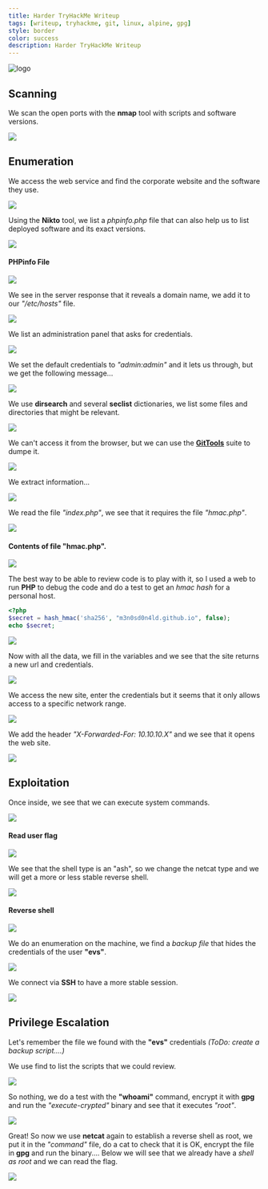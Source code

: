 ```yaml
---
title: Harder TryHackMe Writeup
tags: [writeup, tryhackme, git, linux, alpine, gpg]
style: border
color: success
description: Harder TryHackMe Writeup
---
```


![logo](../assets/img/harder-tryhackme-writeup/1.png)

## Scanning
We scan the open ports with the **nmap** tool with scripts and software versions.

![](../assets/img/harder-tryhackme-writeup/2.png)

## Enumeration
We access the web service and find the corporate website and the software they use.

![](../assets/img/harder-tryhackme-writeup/3.png)

Using the **Nikto** tool, we list a *phpinfo.php* file that can also help us to list deployed software and its exact versions.

![](../assets/img/harder-tryhackme-writeup/4.png)

#### PHPinfo File

![](../assets/img/harder-tryhackme-writeup/5.png)

We see in the server response that it reveals a domain name, we add it to our *"/etc/hosts"* file.

![](../assets/img/harder-tryhackme-writeup/6.png)

We list an administration panel that asks for credentials.

![](../assets/img/harder-tryhackme-writeup/7.png)

We set the default credentials to *"admin:admin"* and it lets us through, but we get the following message...

![](../assets/img/harder-tryhackme-writeup/8.png)

We use **dirsearch** and several **seclist** dictionaries, we list some files and directories that might be relevant.

![](../assets/img/harder-tryhackme-writeup/9.png)

We can't access it from the browser, but we can use the **[GitTools](https://github.com/internetwache/GitTools)** suite to dumpe it.

![](../assets/img/harder-tryhackme-writeup/10.png)

We extract information...

![](../assets/img/harder-tryhackme-writeup/11.png)

We read the file *"index.php"*, we see that it requires the file *"hmac.php"*.

![](../assets/img/harder-tryhackme-writeup/12.png)

#### Contents of file "hmac.php".

![](../assets/img/harder-tryhackme-writeup/13.png)

The best way to be able to review code is to play with it, so I used a web to run **PHP** to debug the code and do a test to get an *hmac hash* for a personal host.

```PHP
<?php
$secret = hash_hmac('sha256', "m3n0sd0n4ld.github.io", false);
echo $secret;
```

![](../assets/img/harder-tryhackme-writeup/14.png)

Now with all the data, we fill in the variables and we see that the site returns a new url and credentials.

![](../assets/img/harder-tryhackme-writeup/15.png)

We access the new site, enter the credentials but it seems that it only allows access to a specific network range.

![](../assets/img/harder-tryhackme-writeup/16.png)

We add the header *"X-Forwarded-For: 10.10.10.X"* and we see that it opens the web site.

![](../assets/img/harder-tryhackme-writeup/17.png)

## Exploitation

Once inside, we see that we can execute system commands.

![](../assets/img/harder-tryhackme-writeup/18.png)

#### Read user flag

![](../assets/img/harder-tryhackme-writeup/19.png)

We see that the shell type is an "ash", so we change the netcat type and we will get a more or less stable reverse shell.

![](../assets/img/harder-tryhackme-writeup/21.png)

#### Reverse shell

![](../assets/img/harder-tryhackme-writeup/22.png)

We do an enumeration on the machine, we find a *backup file* that hides the credentials of the user **"evs"**.

![](../assets/img/harder-tryhackme-writeup/25.png)

We connect via **SSH** to have a more stable session.

![](../assets/img/harder-tryhackme-writeup/26.png)

## Privilege Escalation
Let's remember the file we found with the **"evs"** credentials *(ToDo: create a backup script....)*

We use find to list the scripts that we could review.

![](../assets/img/harder-tryhackme-writeup/27.png)

So nothing, we do a test with the **"whoami"** command, encrypt it with **gpg** and run the *"execute-crypted"* binary and see that it executes *"root"*.

![](../assets/img/harder-tryhackme-writeup/28.png)

Great! So now we use **netcat** again to establish a reverse shell as root, we put it in the *"command"* file, do a cat to check that it is OK, encrypt the file in **gpg** and run the binary.... Below we will see that we already have a *shell as root* and we can read the flag.

![](../assets/img/harder-tryhackme-writeup/29.png)
